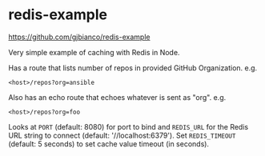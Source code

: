 # redis-example

https://github.com/gjbianco/redis-example

Very simple example of caching with Redis in Node.

Has a route that lists number of repos in provided GitHub Organization. e.g.

`<host>/repos?org=ansible`

Also has an echo route that echoes whatever is sent as "org". e.g.

`<host>/repos?org=foo`

Looks at `PORT` (default: 8080) for port to bind and `REDIS_URL` for the Redis URL string to connect (default: '//localhost:6379'). Set `REDIS_TIMEOUT` (default: 5 seconds) to set cache value timeout (in seconds).
